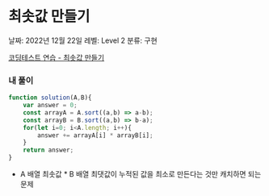 # 최솟값 만들기

날짜: 2022년 12월 22일
레벨: Level 2
분류: 구현

[코딩테스트 연습 - 최솟값 만들기](https://school.programmers.co.kr/learn/courses/30/lessons/12941)

### 내 풀이

```jsx
function solution(A,B){
    var answer = 0;
    const arrayA = A.sort((a,b) => a-b);
    const arrayB = B.sort((a,b) => b-a);
    for(let i=0; i<A.length; i++){
        answer += arrayA[i] * arrayB[i];
    }
    return answer;
}
```

- A 배열 최솟값 * B 배열 최댓값이 누적된 값을 최소로 만든다는 것만 캐치하면 되는 문제